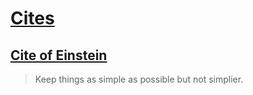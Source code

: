 # [Cites](#cites)

## [Cite of Einstein](#cite-of-einstein)

> Keep things as simple as possible but not simplier.
